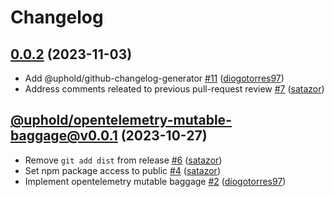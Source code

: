# Changelog

## [0.0.2](https://github.com/uphold/opentelemetry-js-contrib/releases/tag/v@uphold/opentelemetry-mutable-baggage@v0.0.2) (2023-11-03)
- Add @uphold/github-changelog-generator [\#11](https://github.com/uphold/opentelemetry-js-contrib/pull/11) ([diogotorres97](https://github.com/diogotorres97))
- Address comments releated to previous pull-request review [\#7](https://github.com/uphold/opentelemetry-js-contrib/pull/7) ([satazor](https://github.com/satazor))

## [@uphold/opentelemetry-mutable-baggage@v0.0.1](https://github.com/uphold/opentelemetry-js-contrib/releases/tag/%40uphold/opentelemetry-mutable-baggage%40v0.0.1) (2023-10-27)
- Remove `git add dist` from release [\#6](https://github.com/uphold/opentelemetry-js-contrib/pull/6) ([satazor](https://github.com/satazor))
- Set npm package access to public [\#4](https://github.com/uphold/opentelemetry-js-contrib/pull/4) ([satazor](https://github.com/satazor))
- Implement opentelemetry mutable baggage [\#2](https://github.com/uphold/opentelemetry-js-contrib/pull/2) ([diogotorres97](https://github.com/diogotorres97))
